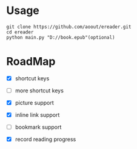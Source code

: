 # Usage

```
git clone https://github.com/aoout/ereader.git
cd ereader
python main.py "D://book.epub"(optional)
```

# RoadMap

- [x] shortcut keys
- [ ] more shortcut keys
- [x] picture support
- [x] inline link support
- [ ] bookmark support
- [x] record reading progress

